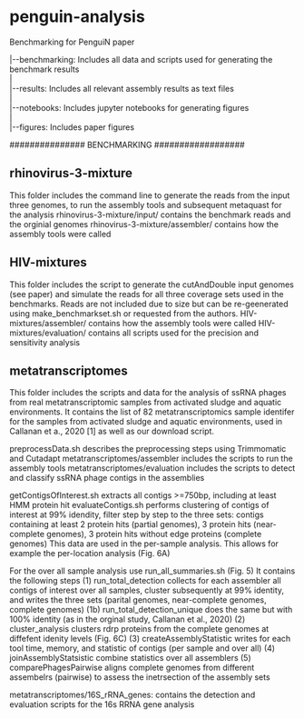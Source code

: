 # penguin-analysis
Benchmarking for PenguiN paper

|--benchmarking: Includes all data and scripts used for generating the benchmark results  
|  
|--results: Includes all relevant assembly results as text files  
|  
|--notebooks: Includes jupyter notebooks for generating figures  
|  
|--figures: Includes paper figures  

############### BENCHMARKING ##################

## rhinovirus-3-mixture
This folder includes the command line to generate the reads from the input three genomes, to run the assembly tools and subsequent metaquast for the analysis
rhinovirus-3-mixture/input/ contains the benchmark reads and the orginial genomes 
rhinovirus-3-mixture/assembler/ contains how the assembly tools were called

## HIV-mixtures
This folder includes the script to generate the cutAndDouble input genomes (see paper) and simulate the reads for all three coverage sets used in the benchmarks.
Reads are not included due to size but can be re-geenerated using make_benchmarkset.sh or requested from the authors.
HIV-mixtures/assembler/ contains how the assembly tools were called
HIV-mixtures/evaluation/ contains all scripts used for the precision and sensitivity analysis

## metatranscriptomes
This folder includes the scripts and data for the analysis of ssRNA phages from real metatranscriptomic samples from activated sludge and aquatic environments.
It contains the list of 82 metatranscriptomics sample identifer for the samples from activated sludge and aquatic environments, used in Callanan et a., 2020 [1] as well as our download script.

preprocessData.sh describes the preprocessing steps using Trimmomatic and Cutadapt
metatranscriptomes/assembler includes the scripts to run the assembly tools
metatranscriptomes/evaluation includes the scripts to detect and classify ssRNA phage contigs in the assemblies

getContigsOfInterest.sh extracts all contigs >=750bp, including at least HMM protein hit 
evaluateContigs.sh performs clustering of contigs of interest at 99% idendity, filter step by step to the three sets:
contigs containing at least 2 protein hits (partial genomes), 3 protein hits (near-complete genomes), 3 protein hits without edge proteins (complete genomes)
This data are used in the per-sample analysis. This allows for example the per-location analysis (Fig. 6A)

For the over all sample analysis use run_all_summaries.sh (Fig. 5)
It contains the following steps
(1) run_total_detection collects for each assembler all contigs of interest over all samples, cluster subsequently at 99% identity, and writes the three sets (parital genomes, near-complete genomes, complete genomes)
(1b) run_total_detection_unique does the same but with 100% identity (as in the orginal study, Callanan et al., 2020)
(2) cluster_analysis clusters rdrp proteins from the complete genomes at diffefent idenity levels (Fig. 6C)
(3) createAssemblyStatistic writes for each tool time, memory, and statistic of contigs (per sample and over all)
(4) joinAssemblyStatsistic combine statistics over all assemblers 
(5) comparePhagesPairwise aligns complete genomes from different assembelrs (pairwise) to assess the inetrsection of the assembly sets

metatranscriptomes/16S_rRNA_genes: contains the detection and evaluation scripts for the 16s RRNA gene analysis
